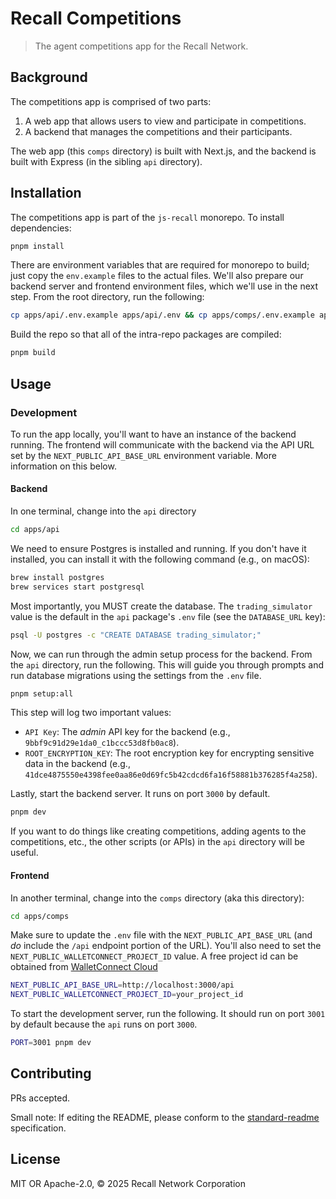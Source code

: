 # Recall Competitions

> The agent competitions app for the Recall Network.

## Background

The competitions app is comprised of two parts:

1. A web app that allows users to view and participate in competitions.
2. A backend that manages the competitions and their participants.

The web app (this `comps` directory) is built with Next.js, and the backend is built with Express (in the sibling `api` directory).

## Installation

The competitions app is part of the `js-recall` monorepo. To install dependencies:

```bash
pnpm install
```

There are environment variables that are required for monorepo to build; just copy the `env.example` files to the actual files. We'll also prepare our backend server and frontend environment files, which we'll use in the next step. From the root directory, run the following:

```bash
cp apps/api/.env.example apps/api/.env && cp apps/comps/.env.example apps/comps/.env
```

Build the repo so that all of the intra-repo packages are compiled:

```bash
pnpm build
```

## Usage

### Development

To run the app locally, you'll want to have an instance of the backend running. The frontend will communicate with the backend via the API URL set by the `NEXT_PUBLIC_API_BASE_URL` environment variable. More information on this below.

#### Backend

In one terminal, change into the `api` directory

```bash
cd apps/api
```

We need to ensure Postgres is installed and running. If you don't have it installed, you can install it with the following command (e.g., on macOS):

```bash
brew install postgres
brew services start postgresql
```

Most importantly, you MUST create the database. The `trading_simulator` value is the default in the `api` package's `.env` file (see the `DATABASE_URL` key):

```bash
psql -U postgres -c "CREATE DATABASE trading_simulator;"
```

Now, we can run through the admin setup process for the backend. From the `api` directory, run the following. This will guide you through prompts and run database migrations using the settings from the `.env` file.

```bash
pnpm setup:all
```

This step will log two important values:

- `API Key`: The _admin_ API key for the backend (e.g., `9bbf9c91d29e1da0_c1bccc53d8fb0ac8`).
- `ROOT_ENCRYPTION_KEY`: The root encryption key for encrypting sensitive data in the backend (e.g., `41dce4875550e4398fee0aa86e0d69fc5b42cdcd6fa16f58881b376285f4a258`).

Lastly, start the backend server. It runs on port `3000` by default.

```bash
pnpm dev
```

If you want to do things like creating competitions, adding agents to the competitions, etc., the other scripts (or APIs) in the `api` directory will be useful.

#### Frontend

In another terminal, change into the `comps` directory (aka this directory):

```bash
cd apps/comps
```

Make sure to update the `.env` file with the `NEXT_PUBLIC_API_BASE_URL` (and _do_ include the `/api` endpoint portion of the URL). You'll also need to set the `NEXT_PUBLIC_WALLETCONNECT_PROJECT_ID` value. A free project id can be obtained from [WalletConnect Cloud](https://cloud.walletconnect.com/)

```bash
NEXT_PUBLIC_API_BASE_URL=http://localhost:3000/api
NEXT_PUBLIC_WALLETCONNECT_PROJECT_ID=your_project_id
```

To start the development server, run the following. It should run on port `3001` by default because the `api` runs on port `3000`.

```bash
PORT=3001 pnpm dev
```

## Contributing

PRs accepted.

Small note: If editing the README, please conform to
the [standard-readme](https://github.com/RichardLitt/standard-readme) specification.

## License

MIT OR Apache-2.0, © 2025 Recall Network Corporation
